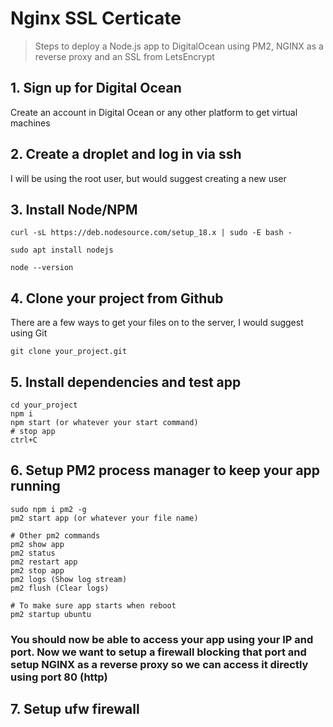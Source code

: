 # Nginx SSL Certicate

> Steps to deploy a Node.js app to DigitalOcean using PM2, NGINX as a reverse proxy and an SSL from LetsEncrypt

## 1. Sign up for Digital Ocean

Create an account in Digital Ocean or any other platform to get virtual machines

## 2. Create a droplet and log in via ssh

I will be using the root user, but would suggest creating a new user

## 3. Install Node/NPM

```
curl -sL https://deb.nodesource.com/setup_18.x | sudo -E bash -

sudo apt install nodejs

node --version
```

## 4. Clone your project from Github

There are a few ways to get your files on to the server, I would suggest using Git

```
git clone your_project.git
```

## 5. Install dependencies and test app

```
cd your_project
npm i
npm start (or whatever your start command)
# stop app
ctrl+C
```

## 6. Setup PM2 process manager to keep your app running

```
sudo npm i pm2 -g
pm2 start app (or whatever your file name)

# Other pm2 commands
pm2 show app
pm2 status
pm2 restart app
pm2 stop app
pm2 logs (Show log stream)
pm2 flush (Clear logs)

# To make sure app starts when reboot
pm2 startup ubuntu
```

### You should now be able to access your app using your IP and port. Now we want to setup a firewall blocking that port and setup NGINX as a reverse proxy so we can access it directly using port 80 (http)

## 7. Setup ufw firewall


